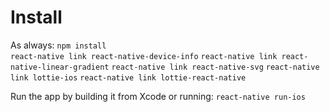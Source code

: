 # Install

As always:
`npm install`	
`react-native link react-native-device-info`
`react-native link react-native-linear-gradient`
`react-native link react-native-svg`
`react-native link lottie-ios`
`react-native link lottie-react-native`

Run the app by building it from Xcode or running:
`react-native run-ios`